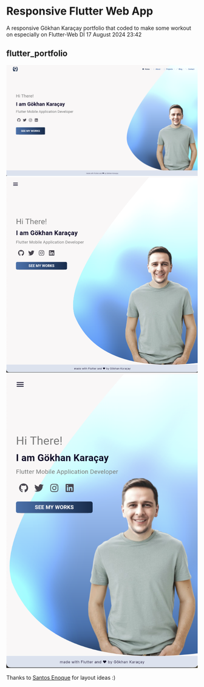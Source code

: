 # Responsive Flutter Web App

A responsive Gökhan Karaçay portfolio that coded to make some workout on especially on Flutter-Web
Dİ 17 August 2024 23:42

## flutter_portfolio

![Large Screen](https://github.com/gokhankar/flutter_web/blob/main/screenshots/1.png)
![Middle Screen](https://github.com/gokhankar/flutter_web/blob/main/screenshots/2.png)
![Small Screen](https://github.com/gokhankar/flutter_web/blob/main/screenshots/3.png)

Thanks to [Santos Enoque](https://github.com/Santos-Enoque) for layout ideas :)
 